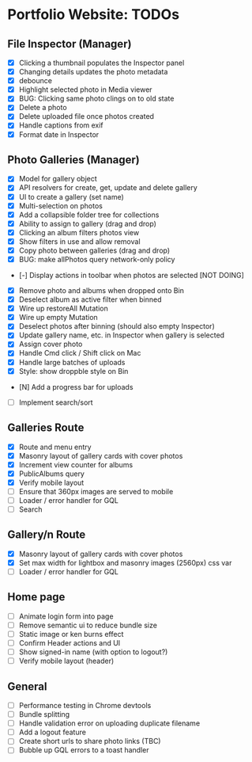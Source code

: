 # Portfolio Website: TODOs

## File Inspector (Manager)
* [x] Clicking a thumbnail populates the Inspector panel
* [x] Changing details updates the photo metadata
* [x] debounce
* [x] Highlight selected photo in Media viewer
* [x] BUG: Clicking same photo clings on to old state
* [x] Delete a photo
* [x] Delete uploaded file once photos created
* [x] Handle captions from exif
* [x] Format date in Inspector

## Photo Galleries (Manager)
* [x] Model for gallery object
* [x] API resolvers for create, get, update and delete gallery
* [x] UI to create a gallery (set name)
* [x] Multi-selection on photos
* [x] Add a collapsible folder tree for collections
* [x] Ability to assign to gallery (drag and drop)
* [x] Clicking an album filters photos view
* [x] Show filters in use and allow removal
* [x] Copy photo between galleries (drag and drop)
* [x] BUG: make allPhotos query network-only policy
* [-] Display actions in toolbar when photos are selected [NOT DOING]
* [x] Remove photo and albums when dropped onto Bin
* [x] Deselect album as active filter when binned
* [x] Wire up restoreAll Mutation
* [x] Wire up empty Mutation
* [x] Deselect photos after binning (should also empty Inspector)
* [x] Update gallery name, etc. in Inspector when gallery is selected
* [x] Assign cover photo
* [x] Handle Cmd click / Shift click on Mac
* [x] Handle large batches of uploads
* [x] Style: show droppble style on Bin
* [N] Add a progress bar for uploads
* [ ] Implement search/sort

## Galleries Route
* [x] Route and menu entry
* [x] Masonry layout of gallery cards with cover photos
* [x] Increment view counter for albums
* [x] PublicAlbums query
* [x] Verify mobile layout
* [ ] Ensure that 360px images are served to mobile
* [ ] Loader / error handler for GQL
* [ ] Search

## Gallery/n Route
* [x] Masonry layout of gallery cards with cover photos
* [x] Set max width for lightbox and masonry images (2560px)  css var
* [ ] Loader / error handler for GQL

## Home page
* [ ] Animate login form into page
* [ ] Remove semantic ui to reduce bundle size
* [ ] Static image or ken burns effect
* [ ] Confirm Header actions and UI
* [ ] Show signed-in name (with option to logout?)
* [ ] Verify mobile layout (header)

## General
* [ ] Performance testing in Chrome devtools
* [ ] Bundle splitting
* [ ] Handle validation error on uploading duplicate filename
* [ ] Add a logout feature
* [ ] Create short urls to share photo links (TBC)
* [ ] Bubble up GQL errors to a toast handler
